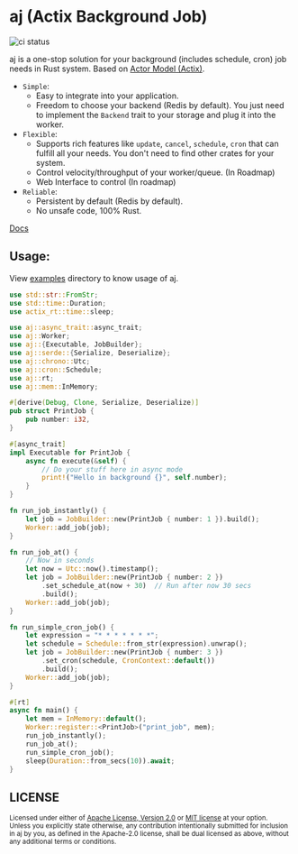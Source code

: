 # aj (Actix Background Job)

![ci status](https://github.com/cptrodgers/aj/actions/workflows/test-and-build.yml/badge.svg)

aj is a one-stop solution for your background (includes schedule, cron) job needs in Rust system.
Based on [Actor Model (Actix)](https://actix.rs).

- `Simple`:
  - Easy to integrate into your application.
  - Freedom to choose your backend (Redis by default). You just need to implement the `Backend` trait to your storage and plug it into the worker.
- `Flexible`:
  - Supports rich features like `update`, `cancel`, `schedule`, `cron` that can fulfill all your needs. You don't need to find other crates for your system.
  - Control velocity/throughput of your worker/queue. (In Roadmap)
  - Web Interface to control (In roadmap)
- `Reliable`:
  - Persistent by default (Redis by default).
  - No unsafe code, 100% Rust.


[Docs](https://github.com/cptrodgers/aj/blob/master/docs)

## Usage:

View [examples](https://github.com/cptrodgers/aj/tree/master/examples) directory to know usage of aj.

```rust
use std::str::FromStr;
use std::time::Duration;
use actix_rt::time::sleep;

use aj::async_trait::async_trait;
use aj::Worker;
use aj::{Executable, JobBuilder};
use aj::serde::{Serialize, Deserialize};
use aj::chrono::Utc;
use aj::cron::Schedule;
use aj::rt;
use aj::mem::InMemory;

#[derive(Debug, Clone, Serialize, Deserialize)]
pub struct PrintJob {
    pub number: i32,
}

#[async_trait]
impl Executable for PrintJob {
    async fn execute(&self) {
        // Do your stuff here in async mode
        print!("Hello in background {}", self.number);
    }
}

fn run_job_instantly() {
    let job = JobBuilder::new(PrintJob { number: 1 }).build();
    Worker::add_job(job);
}

fn run_job_at() {
    // Now in seconds
    let now = Utc::now().timestamp();
    let job = JobBuilder::new(PrintJob { number: 2 })
        .set_schedule_at(now + 30)  // Run after now 30 secs
        .build();
    Worker::add_job(job);
}

fn run_simple_cron_job() {
    let expression = "* * * * * * *";
    let schedule = Schedule::from_str(expression).unwrap();
    let job = JobBuilder::new(PrintJob { number: 3 })
        .set_cron(schedule, CronContext::default())
        .build();
    Worker::add_job(job);
}

#[rt]
async fn main() {
    let mem = InMemory::default();
    Worker::register::<PrintJob>("print_job", mem);
    run_job_instantly();
    run_job_at();
    run_simple_cron_job();
    sleep(Duration::from_secs(10)).await;
}
```

## LICENSE

<sup>
Licensed under either of <a href="LICENSE-APACHE">Apache License, Version
2.0</a> or <a href="LICENSE-MIT">MIT license</a> at your option.
</sup>

<br>

<sub>
Unless you explicitly state otherwise, any contribution intentionally submitted
for inclusion in aj by you, as defined in the Apache-2.0 license, shall be
dual licensed as above, without any additional terms or conditions.
</sub>
